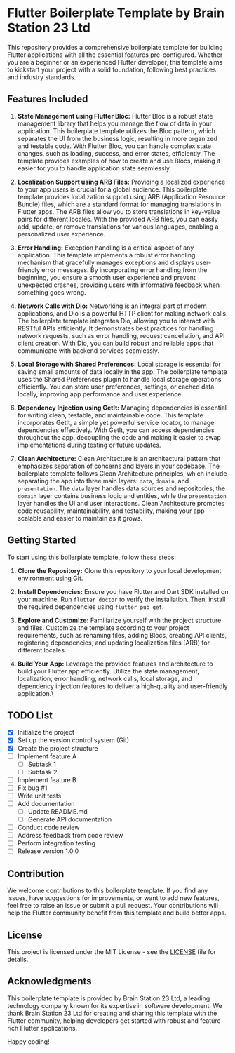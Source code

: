 # Flutter Boilerplate Template by Brain Station 23 Ltd

This repository provides a comprehensive boilerplate template for building Flutter applications with
all the essential features pre-configured. Whether you are a beginner or an experienced Flutter
developer, this template aims to kickstart your project with a solid foundation, following best
practices and industry standards.

## Features Included

1. **State Management using Flutter Bloc:**
   Flutter Bloc is a robust state management library that helps you manage the flow of data in your
   application. This boilerplate template utilizes the Bloc pattern, which separates the UI from the
   business logic, resulting in more organized and testable code. With Flutter Bloc, you can handle
   complex state changes, such as loading, success, and error states, efficiently. The template
   provides examples of how to create and use Blocs, making it easier for you to handle application
   state seamlessly.

2. **Localization Support using ARB Files:**
   Providing a localized experience to your app users is crucial for a global audience. This
   boilerplate template provides localization support using ARB (Application Resource Bundle) files,
   which are a standard format for managing translations in Flutter apps. The ARB files allow you to
   store translations in key-value pairs for different locales. With the provided ARB files, you can
   easily add, update, or remove translations for various languages, enabling a personalized user
   experience.

3. **Error Handling:**
   Exception handling is a critical aspect of any application. This template implements a robust
   error handling mechanism that gracefully manages exceptions and displays user-friendly error
   messages. By incorporating error handling from the beginning, you ensure a smooth user experience
   and prevent unexpected crashes, providing users with informative feedback when something goes
   wrong.

4. **Network Calls with Dio:**
   Networking is an integral part of modern applications, and Dio is a powerful HTTP client for
   making network calls. The boilerplate template integrates Dio, allowing you to interact with
   RESTful APIs efficiently. It demonstrates best practices for handling network requests, such as
   error handling, request cancellation, and API client creation. With Dio, you can build robust and
   reliable apps that communicate with backend services seamlessly.

5. **Local Storage with Shared Preferences:**
   Local storage is essential for saving small amounts of data locally in the app. The boilerplate
   template uses the Shared Preferences plugin to handle local storage operations efficiently. You
   can store user preferences, settings, or cached data locally, improving app performance and user
   experience.

6. **Dependency Injection using GetIt:**
   Managing dependencies is essential for writing clean, testable, and maintainable code. This
   template incorporates GetIt, a simple yet powerful service locator, to manage dependencies
   effectively. With GetIt, you can access dependencies throughout the app, decoupling the code and
   making it easier to swap implementations during testing or future updates.

7. **Clean Architecture:**
   Clean Architecture is an architectural pattern that emphasizes separation of concerns and layers
   in your codebase. The boilerplate template follows Clean Architecture principles, which include
   separating the app into three main layers: `data`, `domain`, and `presentation`. The `data` layer
   handles data sources and repositories, the `domain` layer contains business logic and entities,
   while the `presentation` layer handles the UI and user interactions. Clean Architecture promotes
   code reusability, maintainability, and testability, making your app scalable and easier to
   maintain as it grows.

## Getting Started

To start using this boilerplate template, follow these steps:

1. **Clone the Repository:**
   Clone this repository to your local development environment using Git.

2. **Install Dependencies:**
   Ensure you have Flutter and Dart SDK installed on your machine. Run `flutter doctor` to verify
   the installation. Then, install the required dependencies using `flutter pub get`.

3. **Explore and Customize:**
   Familiarize yourself with the project structure and files. Customize the template according to
   your project requirements, such as renaming files, adding Blocs, creating API clients,
   registering dependencies, and updating localization files (ARB) for different locales.

4. **Build Your App:**
   Leverage the provided features and architecture to build your Flutter app efficiently. Utilize
   the state management, localization, error handling, network calls, local storage, and dependency
   injection features to deliver a high-quality and user-friendly application.\

## TODO List

- [x] Initialize the project
- [x] Set up the version control system (Git)
- [x] Create the project structure
- [ ] Implement feature A
   - [ ] Subtask 1
   - [ ] Subtask 2
- [ ] Implement feature B
- [ ] Fix bug #1
- [ ] Write unit tests
- [ ] Add documentation
   - [ ] Update README.md
   - [ ] Generate API documentation
- [ ] Conduct code review
- [ ] Address feedback from code review
- [ ] Perform integration testing
- [ ] Release version 1.0.0

## Contribution

We welcome contributions to this boilerplate template. If you find any issues, have suggestions for
improvements, or want to add new features, feel free to raise an issue or submit a pull request.
Your contributions will help the Flutter community benefit from this template and build better apps.

## License

This project is licensed under the MIT License - see the [LICENSE](LICENSE) file for details.

## Acknowledgments

This boilerplate template is provided by Brain Station 23 Ltd, a leading technology company known
for its expertise in software development. We thank Brain Station 23 Ltd for creating and sharing
this template with the Flutter community, helping developers get started with robust and
feature-rich Flutter applications.

Happy coding!
